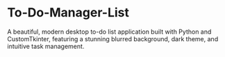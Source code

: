 # To-Do-Manager-List
A beautiful, modern desktop to-do list application built with Python and CustomTkinter, featuring a stunning blurred background, dark theme, and intuitive task management.
